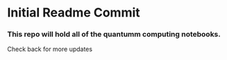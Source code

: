 # Initial Readme Commit

### This repo will hold all of the quantumm computing notebooks. 


Check back for more updates
